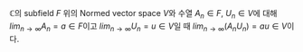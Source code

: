$\mathbb{C}$의 subfield $F$ 위의 Normed vector space $V$와 수열 $A_n \in F$, $U_n \in V$에 대해 $lim_{n \to \infty} A_n = a \in F$이고 $lim_{n \to \infty} U_n = u \in V$일 때 $lim_{n \to \infty} (A_nU_n) = au \in V$이다.